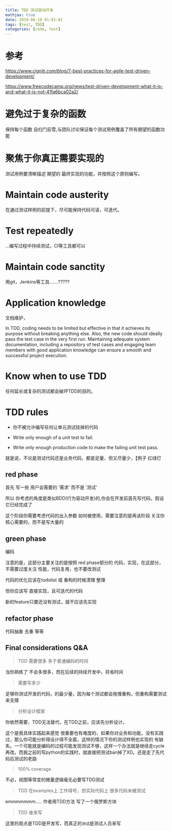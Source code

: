 ```yaml
---
title: TDD 测试驱动开发
mathjax: true
date: 2019-06-10 01:01:01
tags: [test, TDD]
categories: [code, test]
---
```


# 参考

https://www.cigniti.com/blog/7-best-practices-for-agile-test-driven-development/

https://www.freecodecamp.org/news/test-driven-development-what-it-is-and-what-it-is-not-41fa6bca02a2/

# 避免过于复杂的函数

保持每个函数 自扫门前雪,与团队讨论保证每个测试用例覆盖了所有期望的函数功能

# 聚焦于你真正需要实现的

测试用例要清晰描述 期望的 最终实现的功能，并按照这个原则编写。

# Maintain code austerity

在通过测试样例的前提下，尽可能保持代码可读，可迭代。

# Test repeatedly

...编写过程中持续测试，CI等工具都可以

# Maintain code sanctity

用git，Jenkins等工具.......?????

# Application knowledge

文档维护，

In TDD, coding needs to be limited but effective in that it achieves its purpose without breaking anything else. Also, the new code should ideally pass the test case in the very first run. Maintaining adequate system documentation, including a repository of test cases and engaging team members with good application knowledge can ensure a smooth and successful project execution.

# Know when to use TDD

任何延长或复杂的测试都会破坏TDD的目的。

# TDD rules

 - 你不被允许编写任何让单元测试挂掉的代码

 - Write only enough of a unit test to fail.

 - Write only enough production code to make the failing unit test pass.

就是说，不论是测试代码还是业务代码，都是足量，但又尽量少，【例子 红绿灯

## red phase

首先 写一些 用户会需要的 ’需求‘ 而不是 ’测试‘

所以 你考虑的角度是类似BDD(行为驱动开发)的,你会在开发前首先写代码，假设它已经完成了

这个阶段你需要考虑代码的出入参数 如何被使用，需要注意的是再该阶段 关注你核心需要的，而不是写大量的

## green phase

编码

注意的是，这部分主要关注的是按照 red phase部分的 代码，实现，在这部分，不需要过度关注 性能，代码复用，也不要改测试

代码的优化应该在todolist 或 重构的时候清理 整理

但你应该写 直接实现，且可迭代的代码

新的feature只要还没有测试，就不应该先实现

## refactor phase

代码抽象 去重 等等

## Final considerations Q&A

> TDD 需要很多 多于普通编码的时间

当你熟练了 不会多很多，而在后续的持续开发中，将省时间

> 需要写多少

足够你测试开发的代码，的最少量，因为每个测试都会拖慢重构，但重构需要测试来支撑

> 分析设计框架

你依然需要，TDD无法替代，在TDD之前，应该先分析设计。

这个是我具体实践起来感觉 很重要也有难度的，如果你对业务和功能，没有实践过，那么你可能分析得设计得不全面，这样的情况下你的测试样例也实现的 有缺失。一个可能就是编码的过程可能发现测试不够，这样一个办法就是继续走cycle再改。而我之前的写python的实践时，就直接把测试ban掉了XD。还是走了先代码后测试的老路

> 100% coverage

不必，视图等常变的微量逻辑毫无必要写TDD测试

> TDD 在examples上 工作得号，但实际代码上 很多代码未被测试

emmmmmmm..... 作者用TDD方法 写了一个俄罗斯方块

> TDD 谁来写

这里的观点是TDD是开发写，而真正的`测试`是测试人员来写












